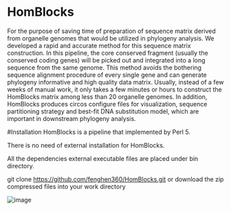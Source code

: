 # HomBlocks
For the purpose of saving time of preparation of sequence matrix derived from organelle genomes that would be utilized in phylogeny analysis. We developed a rapid and accurate method for this sequence matrix construction. In this pipeline, the core conserved fragment (usually the conserved coding genes) will be picked out and integrated into a long sequence from the same genome. This method avoids the bothering sequence alignment procedure of every single gene and can generate phylogeny informative and high quality data matrix. Usually, instead of a few weeks of manual work, it only takes a few minutes or hours to construct the HomBlocks matrix among less than 20 organelle genomes. In addition, HomBlocks produces circos configure files for visualization, sequence partitioning strategy and best-fit DNA substitution model, which are important in downstream phylogeny analysis.

#Installation
HomBlocks is a pipeline that implemented by Perl 5. 

There is no need of external installation for HomBlocks.

All the dependencies external executable files are placed under bin directory.

git clone https://github.com/fenghen360/HomBlocks.git
or download the zip compressed files into your work directory

![image](https://github.com/fenghen360/Tutorial/blob/master/pic/alignment2.png)
